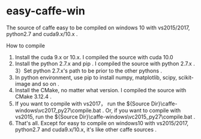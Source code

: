 # easy-caffe-win
The source of caffe easy to be compiled on windows 10 with vs2015/2017, python2.7 and cuda9.x/10.x .

How to compile

1) Install the cuda 9.x or 10.x. I compiled the source with cuda 10.0
2) Install the python 2.7.x and pip . I compiled the source with python 2.7.x .
3）Set python 2.7.x's path to be prior to the other pythons .
4) In python environment, use pip to install numpy, matplotlib, scipy, scikit-image and so on .
5) Install the CMake, no matter what version. I compiled the source with CMake 3.12.4 .
6) If you want to compile with vs2017， run the ${Source Dir}\caffe-windows\vc2017_py27\compile.bat .
   Or, if you want to compile with vs2015, run the ${Source Dir}\caffe-windows\vc2015_py27\compile.bat .
7) That's all. Except for easy to compile on windows10 with vs2015/2017, python2.7 and cuda9.x/10.x, it's like other caffe sources .
